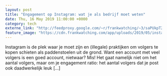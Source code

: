 ```yaml
---
layout: post
title: "Engagement op Instagram: wat je als bedrijf moet weten"
date: Thu, 16 May 2019 11:00:00 +0000
category: tech
externe_link: "http://feedproxy.google.com/~r/frankwatching/~3/saPUkpT2yx8/"
feature_image: "https://cdn.frankwatching.com/app/uploads/2019/05/instagram-engagement-214x155.jpg"
---
```


Instagram is de plek waar je moet zijn en (illegale) praktijken om volgers te kopen schieten als paddenstoelen uit de grond. Want een account met veel volgers is een goed account, nietwaar? Mis! Het gaat namelijk niet om het aantal volgers, maar om je engagement ratio: het aantal volgers dat je post ook daadwerkelijk leuk [&#8230;]<img src="http://feeds.feedburner.com/~r/frankwatching/~4/saPUkpT2yx8" height="1" width="1" alt=""/>
